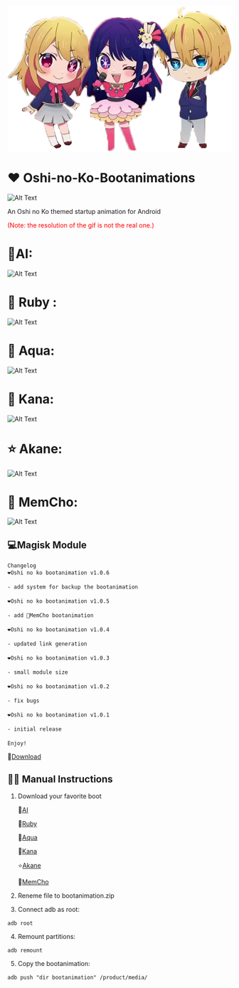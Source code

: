 ![Alt Text](./logo.png)

# ❤️ Oshi-no-Ko-Bootanimations
![Alt Text](./copertina.png)

An Oshi no Ko themed startup animation for Android

<span style="color:red">(Note: the resolution of the gif is not the real one.)</span>

# 🌟AI:
![Alt Text](./preview.gif)


# 💎 Ruby :

![Alt Text](./preview1.gif)


# 🌊 Aqua:

![Alt Text](./preview2.gif)

# 🔴 Kana:

![Alt Text](./preview3.gif)

# ⭐ Akane:

![Alt Text](./preview4.gif)

# 💛 MemCho:

![Alt Text](./preview5.gif)


## 💻Magisk Module

```
Changelog
❤️Oshi no ko bootanimation v1.0.6

- add system for backup the bootanimation

❤️Oshi no ko bootanimation v1.0.5

- add 💛MemCho bootanimation

❤️Oshi no ko bootanimation v1.0.4

- updated link generation
  
❤️Oshi no ko bootanimation v1.0.3

- small module size

❤️Oshi no ko bootanimation v1.0.2

- fix bugs

❤️Oshi no ko bootanimation v1.0.1

- initial release
  
Enjoy!
```

🔗[Download](https://github.com/Anto426/Oshi-no-Ko-Bootanimations/releases/download/3.0.0/Oshi_no_ko_Bootanimations.zip)



## ✍🏻 Manual Instructions

1. Download your favorite boot
   
      🌟[AI](https://github.com/Anto426/Oshi-no-Ko-Bootanimation/releases/download/1.0.0/AI0.zip)
   
      💎[Ruby](https://github.com/Anto426/Oshi-no-Ko-Bootanimation/releases/download/1.1.0/Ruby0.zip)
   
      🌊[Aqua](https://github.com/Anto426/Oshi-no-Ko-Bootanimation/releases/download/1.2.0/Aqua0.zip)
   
      🔴[Kana](https://github.com/Anto426/Oshi-no-Ko-Bootanimation/releases/download/1.3.0/Kana0.zip)
   
      ⭐[Akane](https://github.com/Anto426/Oshi-no-Ko-Bootanimation/releases/download/1.3.0/Kana0.zip)
   
      💛[MemCho](https://github.com/Anto426/Oshi-no-Ko-Bootanimation/releases/download/1.5.0/MemCho0.zip)

3. Reneme file to bootanimation.zip 


3. Connect adb as root:

```shell
adb root
```

4. Remount partitions:

```shell
adb remount
```

5. Copy the bootanimation:

```shell
adb push "dir bootanimation" /product/media/
```
